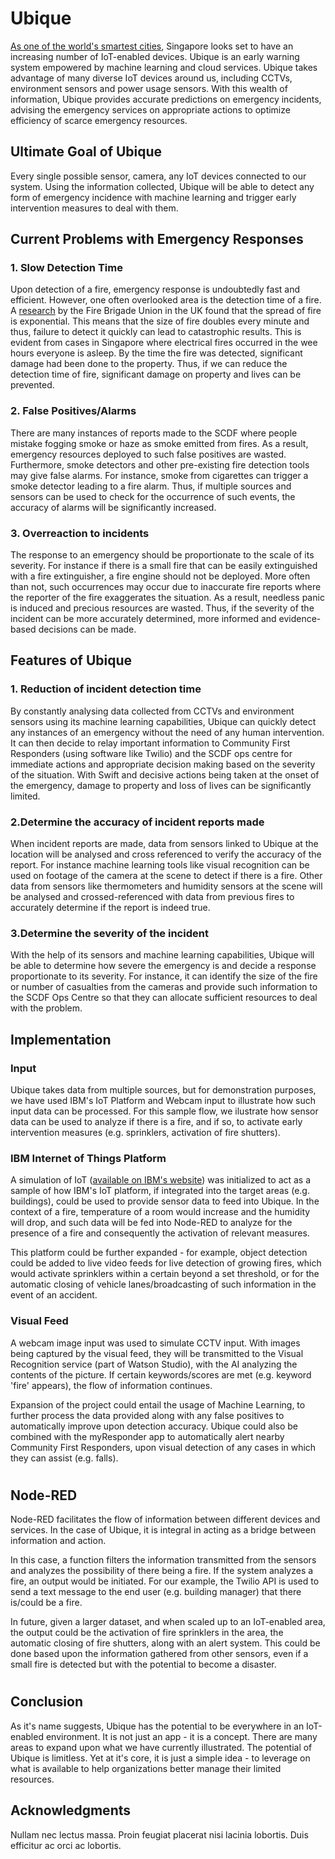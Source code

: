 
# Ubique

[As one of the world's smartest cities](https://www.edb.gov.sg/en/news-and-events/insights/innovation/what-it-takes-to-be-a-smart-city-in-southeast-asia.html), Singapore looks set to have an increasing number of IoT-enabled devices. Ubique is an early warning system empowered by machine learning and cloud services. Ubique takes advantage of many diverse IoT devices around us, including CCTVs, environment sensors and power usage sensors. With this wealth of information, Ubique provides accurate predictions on emergency incidents, advising the emergency services on appropriate actions to optimize efficiency of scarce emergency resources. 


## Ultimate Goal of Ubique
Every single possible sensor, camera, any IoT devices connected to our system. Using the information collected, Ubique will be able to detect any form of emergency incidence with machine learning and trigger early intervention measures to deal with them. 

## Current Problems with Emergency Responses

### 1. Slow Detection Time
Upon detection of a fire, emergency response is undoubtedly fast and efficient. However, one often overlooked area is the detection time of a fire. A [research](https://www.epsu.org/sites/default/files/article/files/6367-Its-about-time-LOW-RES2.pdf) by the Fire Brigade Union in the UK found that the spread of fire is exponential. This means that the size of fire doubles every minute and thus, failure to detect it quickly can lead to catastrophic results. This is evident from cases in Singapore where electrical fires occurred in the wee hours everyone is asleep. By the time the fire was detected, significant damage had been done to the property. Thus, if we can reduce the detection time of fire, significant damage on property and lives can be prevented.
### 2. False Positives/Alarms
There are many instances of reports made to the SCDF where people mistake fogging smoke or haze as smoke emitted from fires. As a result, emergency resources deployed to such false positives are wasted. Furthermore, smoke detectors and other pre-existing fire detection tools may give false alarms. For instance, smoke from cigarettes can trigger a smoke detector leading to a fire alarm. Thus, if multiple sources and sensors can be used to check for the occurrence of such events, the accuracy of alarms will be significantly increased.
### 3. Overreaction to incidents
The response to an emergency should be proportionate to the scale of its severity. For instance if there is a small fire that can be easily extinguished with a fire extinguisher, a fire engine should not be deployed. More often than not, such occurrences may occur due to inaccurate fire reports where the reporter of the fire exaggerates the situation. As a result, needless panic is induced and precious resources are wasted. Thus, if the severity of the incident can be more accurately determined, more informed and evidence-based decisions can be made.

## Features of Ubique
### 1. Reduction of incident detection time
By constantly analysing data collected from CCTVs and environment sensors using its machine learning capabilities, Ubique can quickly detect any instances of an emergency without the need of any human intervention. It can then decide to relay important information to Community First Responders (using software like Twilio) and the SCDF ops centre for immediate actions and appropriate decision making based on the severity of the situation. With Swift and decisive actions being taken at the onset of the emergency, damage to property and loss of lives can be significantly limited.

### 2.Determine the accuracy of incident reports made 
When incident reports are made, data from sensors linked to Ubique at the location will be analysed and cross referenced to verify the accuracy of the report.  For instance machine learning tools like visual recognition can be used on footage of the camera at the scene to detect if there is a fire. Other data from sensors like thermometers and humidity sensors at the scene will be analysed and crossed-referenced with data from previous fires to accurately determine if the report is indeed true.  

### 3.Determine the severity of the incident
With the help of its sensors and machine learning capabilities, Ubique will be able to determine how severe the emergency is and decide a response proportionate to its severity. For instance, it can identify the size of the fire or number of casualties from the cameras and provide such information to the SCDF Ops Centre so that they can allocate sufficient resources to deal with the problem.


## Implementation

### Input

Ubique takes data from multiple sources, but for demonstration purposes, we have used IBM's IoT Platform and Webcam input to illustrate how such input data can be processed. For this sample flow, we ilustrate how sensor data can be used to analyze if there is a fire, and if so, to activate early intervention measures (e.g. sprinklers, activation of fire shutters).

### IBM Internet of Things Platform 

A simulation of IoT ([available on IBM's website](http://quickstart.internetofthings.ibmcloud.com/iotsensor)) was initialized to act as a sample of how IBM's IoT platform, if integrated into the target areas (e.g. buildings), could be used to provide sensor data to feed into Ubique. In the context of a fire, temperature of a room would increase and the humidity will drop, and such data will be fed into Node-RED to analyze for the presence of a fire and consequently the activation of relevant measures. 

This platform could be further expanded - for example, object detection could be added to live video feeds for live detection of growing fires, which would activate sprinklers within a certain beyond a set threshold, or for the automatic closing of vehicle lanes/broadcasting of such information in the event of an accident. 

### Visual Feed

A webcam image input was used to simulate CCTV input. With images being captured by the visual feed, they will be transmitted to the Visual Recognition service (part of Watson Studio), with the AI analyzing the contents of the picture. If certain keywords/scores are met (e.g. keyword 'fire' appears), the flow of information continues.

 Expansion of the project could entail the usage of Machine Learning, to further process the data provided along with any false positives to automatically improve upon detection accuracy. Ubique could also be combined with the myResponder app to automatically alert nearby Community First Responders, upon visual detection of any cases in which they can assist (e.g. falls).
#

## Node-RED

Node-RED facilitates the flow of information between different devices and services. In the case of Ubique, it is integral in acting as a bridge between information and action.

In this case, a function filters the information transmitted from the sensors and analyzes the possibility of there being a fire. If the system analyzes a fire, an output would be initiated. For our example, the Twilio API is used to send a text message to the end user (e.g. building manager) that there is/could be a fire. 

In future, given a larger dataset, and when scaled up to an IoT-enabled area, the output could be the activation of fire sprinklers in the area, the automatic closing of fire shutters, along with an alert system. This could be done based upon the information gathered from other sensors, even if a small fire is detected but with the potential to become a disaster.

#
## Conclusion

As it's name suggests, Ubique has the potential to be everywhere in an IoT-enabled environment. It is not just an app - it is a concept. There are many areas to expand upon what we have currently illustrated. The potential of Ubique is limitless. Yet at it's core, it is just a simple idea - to leverage on what is available to help organizations better manage their limited resources. 

## Acknowledgments

Nullam nec lectus massa. Proin feugiat placerat nisi lacinia lobortis. Duis efficitur ac orci ac lobortis.
